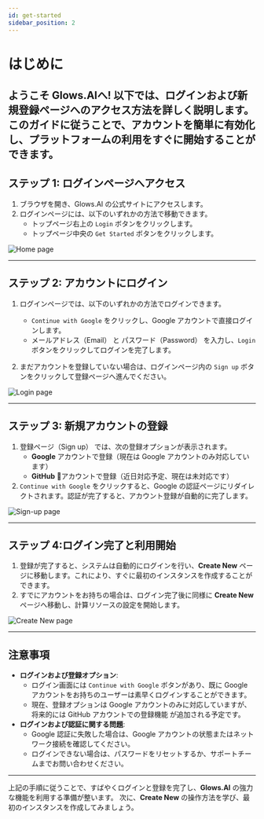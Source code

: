 ```yaml
---
id: get-started
sidebar_position: 2
---
```


# はじめに

ようこそ **Glows.AI**へ!
以下では、ログインおよび新規登録ページへのアクセス方法を詳しく説明します。
このガイドに従うことで、アカウントを簡単に有効化し、プラットフォームの利用をすぐに開始することができます。
---

## **ステップ 1: ログインページへアクセス**

1. ブラウザを開き、Glows.AI の公式サイトにアクセスします。
2. ログインページには、以下のいずれかの方法で移動できます。
   - トップページ右上の `Login` ボタンをクリックします。
   - トップページ中央の `Get Started` ボタンをクリックします。

![Home page](../../../../../docs/docs-images/p02/01.Home%20page.jpg)

---

## **ステップ 2: アカウントにログイン**

1. ログインページでは、以下のいずれかの方法でログインできます。

   - `Continue with Google` をクリックし、Google アカウントで直接ログインします。
   - メールアドレス（Email） と パスワード（Password） を入力し、`Login` ボタンをクリックしてログインを完了します。

2. まだアカウントを登録していない場合は、ログインページ内の `Sign up` ボタンをクリックして登録ページへ進んでください。
   
![Login page](../../../../../docs/docs-images/p02/02.Login%20page.jpg)

---

## **ステップ 3: 新規アカウントの登録**

1. 登録ページ（Sign up） では、次の登録オプションが表示されます。
   - **Google** アカウントで登録（現在は Google アカウントのみ対応しています）
   - **GitHub** アカウントで登録（近日対応予定、現在は未対応です）
2. `Continue with Google` をクリックすると、Google の認証ページにリダイレクトされます。認証が完了すると、アカウント登録が自動的に完了します。

![Sign-up page](../../../../../docs/docs-images/p02/03.Sign%20up%20page.jpg)

---

## **ステップ 4:ログイン完了と利用開始**

1. 登録が完了すると、システムは自動的にログインを行い、**Create New** ページに移動します。これにより、すぐに最初のインスタンスを作成することができます。
2. すでにアカウントをお持ちの場合は、ログイン完了後に同様に **Create New** ページへ移動し、計算リソースの設定を開始します。

![Create New page](../../../../../docs/docs-images/p02/04.Create%20new%20page.jpg)

---

## **注意事項**

- **ログインおよび登録オプション**:
  - ログイン画面には `Continue with Google` ボタンがあり、既に Google アカウントをお持ちのユーザーは素早くログインすることができます。
  - 現在、登録オプションは Google アカウントのみに対応していますが、将来的には GitHub アカウントでの登録機能 が追加される予定です。
- **ログインおよび認証に関する問題**:
  - Google 認証に失敗した場合は、Google アカウントの状態またはネットワーク接続を確認してください。
  - ログインできない場合は、パスワードをリセットするか、サポートチームまでお問い合わせください。

---
上記の手順に従うことで、すばやくログインと登録を完了し、**Glows.AI** の強力な機能を利用する準備が整います。
 次に、**Create New** の操作方法を学び、最初のインスタンスを作成してみましょう。
